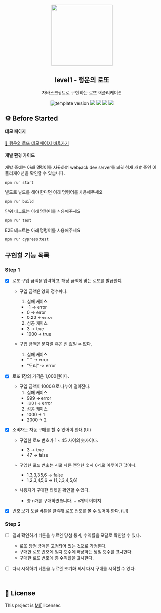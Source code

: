 <p align="middle" >
  <img width="200px;" src="./images/lotto_ball.png"/>
</p>
<h2 align="middle">level1 - 행운의 로또</h2>
<p align="middle">자바스크립트로 구현 하는 로또 어플리케이션</p>
<p align="middle">
  <img src="https://img.shields.io/badge/version-1.0.0-blue?style=flat-square" alt="template version"/>
  <img src="https://img.shields.io/badge/language-html-red.svg?style=flat-square"/>
  <img src="https://img.shields.io/badge/language-css-blue.svg?style=flat-square"/>
  <img src="https://img.shields.io/badge/language-js-yellow.svg?style=flat-square"/>
  <img src="https://img.shields.io/badge/license-MIT-brightgreen.svg?style=flat-square"/>
</p>

## ⚙️ Before Started

#### 데모 페이지

[🎱 행운의 로또 데모 페이지 바로가기](https://kkojae91.github.io/javascript-lotto/)

#### 개발 환경 가이드

개발 중에는 아래 명령어를 사용하여 webpack dev server를 띄워 현재 개발 중인 어플리케이션을 확인할 수 있습니다.

```
npm run start
```

별도로 빌드를 해야 한다면 아래 명령어를 사용해주세요

```
npm run build
```

단위 테스트는 아래 명령어를 사용해주세요

```
npm run test
```

E2E 테스트는 아래 명령어를 사용해주세요

```
npm run cypress:test
```

## 구현할 기능 목록

### Step 1

- [x] 로또 구입 금액을 입력하고, 해당 금액에 맞는 로또를 발급한다.

  - 구입 금액은 양의 정수이다.

    1. 실패 케이스

    - -1 -> error
    - 0 -> error
    - 0.23 -> error

    2. 성공 케이스

    - 3 -> true
    - 1000 -> true

  - 구입 금액은 문자열 혹은 빈 값일 수 없다.
    1. 실패 케이스
    - " " -> error
    - "도리" -> error

- [x] 로또 1장의 가격은 1,000원이다.
  - 구입 금액이 1000으로 나누어 떨어진다.
    1. 실패 케이스
    - 999 -> error
    - 1001 -> error
    2. 성공 케이스
    - 1000 -> 1
    - 2000 -> 2
- [x] 소비자는 자동 구매를 할 수 있어야 한다.(UI)

  - 구입한 로또 번호가 1 ~ 45 사이의 숫자이다.

    - 3 -> true
    - 47 -> false

  - 구입한 로또 번호는 서로 다른 랜덤한 숫자 6개로 이루어진 값이다.

    - 1,3,3,3,5,6 -> false
    - 1,2,3,4,5,6 -> [1,2,3,4,5,6]

  - 사용자가 구매한 티켓을 확인할 수 있다.
    - 총 n개를 구매하였습니다. + n개의 이미지

- [x] 번호 보기 토글 버튼을 클릭해 로또 번호를 볼 수 있어야 한다. (UI)

### Step 2

- [ ] 결과 확인하기 버튼을 누르면 당첨 통계, 수익률을 모달로 확인할 수 있다.

  - 로또 당첨 금액은 고정되어 있는 것으로 가정한다.
  - 구매한 로또 번호에 일치 갯수에 해당하는 당첨 갯수를 표시한다.
  - 구매한 로또 번호에 총 수익률을 표시한다.

- [ ] 다시 시작하기 버튼을 누르면 초기화 되서 다시 구매를 시작할 수 있다.

<br>

## 📝 License

This project is [MIT](https://github.com/woowacourse/javascript-lotto/blob/main/LICENSE) licensed.

